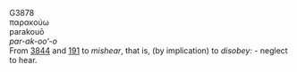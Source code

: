 <body>
  <p>G3878<br>  παρακούω  <br> parakouō  <br><i>par-ak-oo‘-o </i><br>From <a href="g3844.htm">3844</a> and <a href="g0191.htm">191</a>  to <i>mishear</i>, that is, (by implication) to <i>disobey:</i> - neglect to hear.<br></p>
 </body>